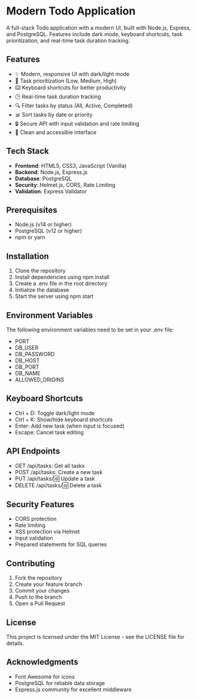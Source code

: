 # Modern Todo Application

A full-stack Todo application with a modern UI, built with Node.js, Express, and PostgreSQL. Features include dark mode, keyboard shortcuts, task prioritization, and real-time task duration tracking.

## Features

- ✨ Modern, responsive UI with dark/light mode
- 🎯 Task prioritization (Low, Medium, High)
- ⌨️ Keyboard shortcuts for better productivity
- 🕒 Real-time task duration tracking
- 🔍 Filter tasks by status (All, Active, Completed)
- 📊 Sort tasks by date or priority
- 🔒 Secure API with input validation and rate limiting
- 🎨 Clean and accessible interface

## Tech Stack

- **Frontend**: HTML5, CSS3, JavaScript (Vanilla)
- **Backend**: Node.js, Express.js
- **Database**: PostgreSQL
- **Security**: Helmet.js, CORS, Rate Limiting
- **Validation**: Express Validator

## Prerequisites

- Node.js (v14 or higher)
- PostgreSQL (v12 or higher)
- npm or yarn

## Installation

1. Clone the repository
2. Install dependencies using npm install
3. Create a .env file in the root directory
4. Initialize the database
5. Start the server using npm start

## Environment Variables

The following environment variables need to be set in your .env file:

- PORT
- DB_USER
- DB_PASSWORD
- DB_HOST
- DB_PORT
- DB_NAME
- ALLOWED_ORIGINS

## Keyboard Shortcuts

- Ctrl + D: Toggle dark/light mode
- Ctrl + K: Show/hide keyboard shortcuts
- Enter: Add new task (when input is focused)
- Escape: Cancel task editing

## API Endpoints

- GET /api/tasks: Get all tasks
- POST /api/tasks: Create a new task
- PUT /api/tasks/:id: Update a task
- DELETE /api/tasks/:id: Delete a task

## Security Features

- CORS protection
- Rate limiting
- XSS protection via Helmet
- Input validation
- Prepared statements for SQL queries

## Contributing

1. Fork the repository
2. Create your feature branch
3. Commit your changes
4. Push to the branch
5. Open a Pull Request

## License

This project is licensed under the MIT License - see the LICENSE file for details.

## Acknowledgments

- Font Awesome for icons
- PostgreSQL for reliable data storage
- Express.js community for excellent middleware
